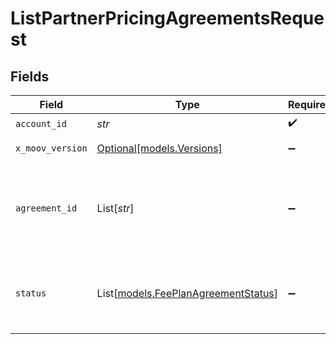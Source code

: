 # ListPartnerPricingAgreementsRequest


## Fields

| Field                                                                      | Type                                                                       | Required                                                                   | Description                                                                |
| -------------------------------------------------------------------------- | -------------------------------------------------------------------------- | -------------------------------------------------------------------------- | -------------------------------------------------------------------------- |
| `account_id`                                                               | *str*                                                                      | :heavy_check_mark:                                                         | N/A                                                                        |
| `x_moov_version`                                                           | [Optional[models.Versions]](../models/versions.md)                         | :heavy_minus_sign:                                                         | Specify an API version.                                                    |
| `agreement_id`                                                             | List[*str*]                                                                | :heavy_minus_sign:                                                         | A comma-separated list of agreement IDs to filter the results by.          |
| `status`                                                                   | List[[models.FeePlanAgreementStatus](../models/feeplanagreementstatus.md)] | :heavy_minus_sign:                                                         | A comma-separated list of statuses to filter the results by.               |